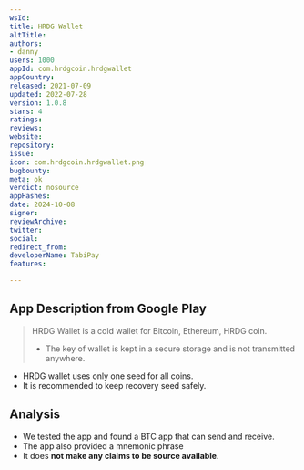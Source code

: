 ```yaml
---
wsId: 
title: HRDG Wallet
altTitle: 
authors:
- danny
users: 1000
appId: com.hrdgcoin.hrdgwallet
appCountry: 
released: 2021-07-09
updated: 2022-07-28
version: 1.0.8
stars: 4
ratings: 
reviews: 
website: 
repository: 
issue: 
icon: com.hrdgcoin.hrdgwallet.png
bugbounty: 
meta: ok
verdict: nosource
appHashes: 
date: 2024-10-08
signer: 
reviewArchive: 
twitter: 
social: 
redirect_from: 
developerName: TabiPay
features: 

---
```


## App Description from Google Play 

> HRDG Wallet is a cold wallet for Bitcoin, Ethereum, HRDG coin.
> - The key of wallet is kept in a secure storage and is not transmitted anywhere.
- HRDG wallet uses only one seed for all coins.
- It is recommended to keep recovery seed safely.

## Analysis 

- We tested the app and found a BTC app that can send and receive. 
- The app also provided a mnemonic phrase
- It does **not make any claims to be source available**.